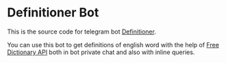 # Definitioner Bot

This is the source code for telegram bot [Definitioner](https://t.me/definitionerbot).

You can use this bot to get definitions of english word with the help of
[Free Dictionary API](https://github.com/meetDeveloper/freeDictionaryAPI) both in bot private chat and also with inline queries.
